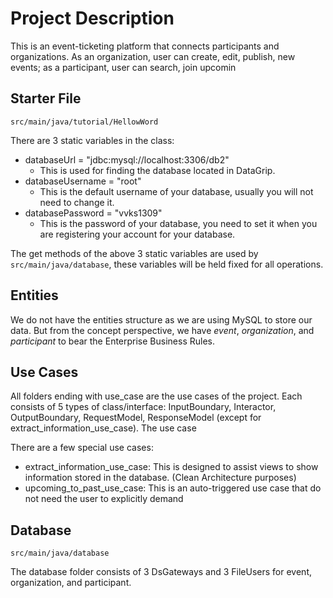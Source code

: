 # Project Description

This is an event-ticketing platform that connects participants and organizations.
As an organization, user can create, edit, publish, new events; as a participant, user can search, join upcomin

## Starter File
`src/main/java/tutorial/HellowWord`

There are 3 static variables in the class:

- databaseUrl = "jdbc:mysql://localhost:3306/db2"
  - This is used for finding the database located in DataGrip.
- databaseUsername = "root"
  - This is the default username of your database, usually you will not need to change it.
- databasePassword = "vvks1309"
  - This is the password of your database, you need to set it when you are registering your account for your database.

The get methods of the above 3 static variables are used by `src/main/java/database`, these variables will be held fixed for all operations.

## Entities

We do not have the entities structure as we are using MySQL to store our data.
But from the concept perspective, we have *event*, *organization*, and *participant* to bear the Enterprise Business Rules.

## Use Cases

All folders ending with use_case are the use cases of the project.
Each consists of 5 types of class/interface: InputBoundary, Interactor, OutputBoundary, RequestModel, ResponseModel (except for extract_information_use_case).
The use case

There are a few special use cases:
- extract_information_use_case: This is designed to assist views to show information stored in the database. (Clean Architecture purposes)
- upcoming_to_past_use_case: This is an auto-triggered use case that do not need the user to explicitly demand

## Database
`src/main/java/database`

The database folder consists of 3 DsGateways and 3 FileUsers for event, organization, and participant. 